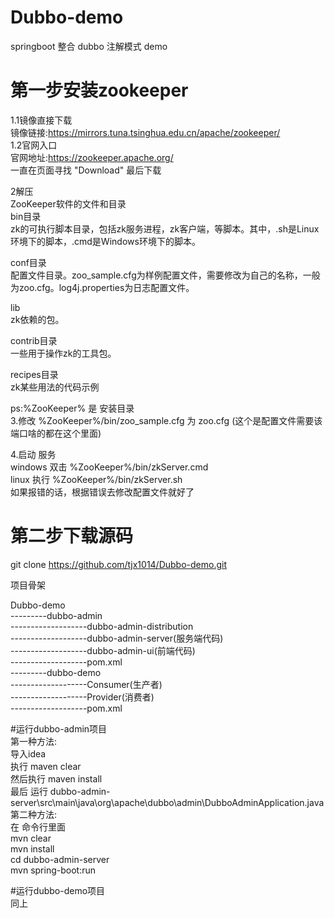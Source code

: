 # Dubbo-demo
springboot 整合 dubbo 注解模式 demo  


# 第一步安装zookeeper  

1.1镜像直接下载  
镜像链接:https://mirrors.tuna.tsinghua.edu.cn/apache/zookeeper/  
1.2官网入口  
官网地址:https://zookeeper.apache.org/  
一直在页面寻找 "Download"  最后下载  
  
2解压  
ZooKeeper软件的文件和目录  
bin目录  
zk的可执行脚本目录，包括zk服务进程，zk客户端，等脚本。其中，.sh是Linux环境下的脚本，.cmd是Windows环境下的脚本。 
  
conf目录  
配置文件目录。zoo_sample.cfg为样例配置文件，需要修改为自己的名称，一般为zoo.cfg。log4j.properties为日志配置文件。  
  
lib  
zk依赖的包。  
  
contrib目录  
一些用于操作zk的工具包。  
  
recipes目录  
zk某些用法的代码示例  
  
ps:%ZooKeeper% 是 安装目录   
3.修改 %ZooKeeper%/bin/zoo_sample.cfg 为 zoo.cfg (这个是配置文件需要该端口啥的都在这个里面)  

4.启动 服务  
windows 双击  %ZooKeeper%/bin/zkServer.cmd  
linux   执行  %ZooKeeper%/bin/zkServer.sh  
如果报错的话，根据错误去修改配置文件就好了  
  
  
# 第二步下载源码  
  
git clone https://github.com/tjx1014/Dubbo-demo.git  

项目骨架

Dubbo-demo                    
---------dubbo-admin                  
-------------------dubbo-admin-distribution                
-------------------dubbo-admin-server(服务端代码)              
-------------------dubbo-admin-ui(前端代码)            
-------------------pom.xml          
---------dubbo-demo        
-------------------Consumer(生产者)      
-------------------Provider(消费者)    
-------------------pom.xml  


#运行dubbo-admin项目                        
第一种方法:                      
导入idea                     
执行 maven clear                    
然后执行 maven install                
最后 运行 dubbo-admin-server\src\main\java\org\apache\dubbo\admin\DubboAdminApplication.java              
第二种方法:            
在 命令行里面           
mvn clear        
mvn install      
cd dubbo-admin-server    
mvn spring-boot:run  



  
#运行dubbo-demo项目    
同上
















